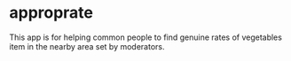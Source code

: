 # approprate
This app is for helping common people to find genuine rates of vegetables item in the nearby area set by moderators.
